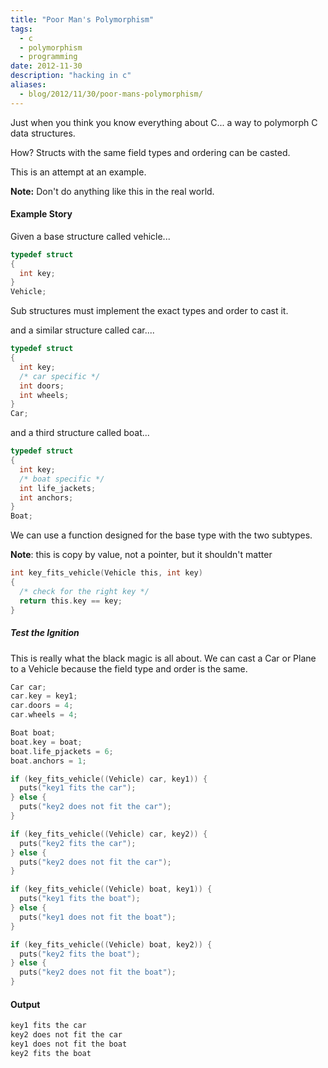 ```yaml
---
title: "Poor Man's Polymorphism"
tags:
  - c
  - polymorphism
  - programming
date: 2012-11-30
description: "hacking in c"
aliases:
  - blog/2012/11/30/poor-mans-polymorphism/
---
```


Just when you think you know everything about C... a way to polymorph C data structures.

How?  Structs with the same field types and ordering can be casted.


This is an attempt at an example.

<div class="card bg-default">
<span class="larger"><b>Note:</b></span> Don't do anything like this in the real world.
</div>


#### Example Story

Given a base structure called vehicle...

```c
typedef struct 
{
  int key;
} 
Vehicle;
```

Sub structures must implement the exact types and order to cast it.

and a similar structure called car....

```c
typedef struct
{
  int key;
  /* car specific */
  int doors;
  int wheels;
}
Car;
```

and a third structure called boat...

```c
typedef struct 
{
  int key;
  /* boat specific */
  int life_jackets;
  int anchors;
}
Boat;
```

We can use a function designed for the base type with the two subtypes.

<div class="card bg-default">
	<b>Note</b>: this is copy by value, not a pointer, but it shouldn't matter
</div>

```c
int key_fits_vehicle(Vehicle this, int key)
{
  /* check for the right key */
  return this.key == key;
}
```

##### Test the Ignition

This is really what the black magic is all about.  We can cast a Car or Plane to a Vehicle because the field type and order is the same.

```c
Car car;
car.key = key1;
car.doors = 4;
car.wheels = 4;

Boat boat;
boat.key = boat;
boat.life_pjackets = 6;
boat.anchors = 1;

if (key_fits_vehicle((Vehicle) car, key1)) {
  puts("key1 fits the car");
} else {
  puts("key2 does not fit the car");
}

if (key_fits_vehicle((Vehicle) car, key2)) {
  puts("key2 fits the car");
} else {
  puts("key2 does not fit the car");
}

if (key_fits_vehicle((Vehicle) boat, key1)) {
  puts("key1 fits the boat");
} else {
  puts("key1 does not fit the boat");
}

if (key_fits_vehicle((Vehicle) boat, key2)) {
  puts("key2 fits the boat");
} else {
  puts("key2 does not fit the boat");
}
```

#### Output

```bash
key1 fits the car
key2 does not fit the car
key1 does not fit the boat
key2 fits the boat
```



